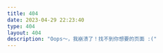 ```yaml
---
title: 404
date: 2023-04-29 22:23:40
type: 404
layout: 404
description: "Oops～，我崩溃了！找不到你想要的页面 :("
---
```

